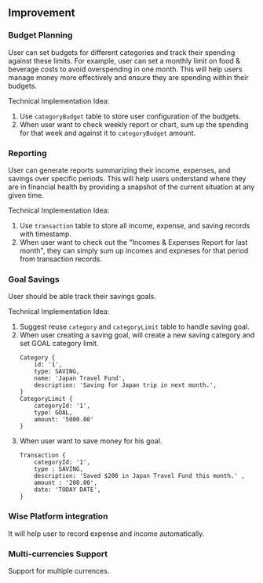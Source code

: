 ## Improvement ##

### Budget Planning ###
User can set budgets for different categories and track their spending against these limits. For example, user can set a monthly limit on food & beverage costs to avoid overspending in one month. This will help users manage money more effectively and ensure they are spending within their budgets.

Technical Implementation Idea:

1. Use `categoryBudget` table to store user configuration of the budgets.
2. When user want to check weekly report or chart, sum up the spending for that week and against it to `categoryBudget` amount.

### Reporting ###
User can generate reports summarizing their income, expenses, and savings over specific periods. This will help users understand where they are in financial health by providing a snapshot of the current situation at any given time.

Technical Implementation Idea:

1. Use `transaction` table to store all income, expense, and saving records with timestamp.
2. When user want to check out the "Incomes & Expenses Report for last month", they can simply sum up incomes and expneses for that period from transaction records.

### Goal Savings ###
User should be able track their savings goals.

Technical Implementation Idea:

1. Suggest reuse `category` and `categoryLimit` table to handle saving goal.
2. When user creating a saving goal, will create a new saving category and set GOAL category limit.
    ```
    Category {
        id: '1',
        type: SAVING,
        name: 'Japan Travel Fund',
        description: 'Saving for Japan trip in next month.',
    }
    CategoryLimit {
        categoryId: '1',
        type: GOAL,
        amount: '5000.00'
    }    
    ```
3. When user want to save money for his goal.
    ```
    Transaction {
        categoryId: '1',
        type : SAVING,
        description: 'Saved $200 in Japan Travel Fund this month.' ,
        amount : '200.00',
        date: 'TODAY DATE',
    }
    ```

### Wise Platform integration ###
It will help user to record expense and income automatically.

### Multi-currencies Support ###
Support for multiple currences.